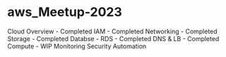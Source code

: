 # aws_Meetup-2023
Cloud Overview     - Completed 
IAM                - Completed
Networking         - Completed
Storage            - Completed
Databse - RDS      - Completed
DNS & LB           - Completed
Compute            - WIP 
Monitoring 
Security 
Automation 


